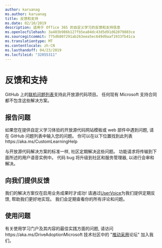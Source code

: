 ```yaml
---
author: karuanag
ms.author: karuanag
title: 反馈和支持
ms.date: 02/10/2019
description: 适用于 Office 365 的自定义学习的反馈和支持信息
ms.openlocfilehash: 3a403b986b127fb5ea84dc43d5d91d62079803ce
ms.sourcegitcommit: 775d6807291ab263eea5ec649d9aaf1933fb41ca
ms.translationtype: MT
ms.contentlocale: zh-CN
ms.lasthandoff: 04/23/2019
ms.locfileid: "32055311"
---
```

# <a name="feedback-and-support"></a>反馈和支持

GitHub 上的[联机问题列表](https://aka.ms/CustomLearningHelp)支持此开放源代码项目。 任何现有 Microsoft 支持合同都不包含这些解决方案。  

## <a name="report-issues"></a>报告问题

如果您在提供自定义学习体验的开放源代码网站模板或 web 部件中遇到问题, 请在 GitHub 问题列表中输入您的问题。  你可以在以下位置找到此列表https://aka.ms/CustomLearningHelp  

与开放源代码解决方案的标准一样, 社区定期解决这些问题。  功能请求将传输到下面所述的用户语音实例中。  代码 bug 将升级到社区和服务管理器, 以进行会审和解决。  

## <a name="provide-us-feedback"></a>向我们提供反馈

我们的解决方案仅在启用业务成果时才成功!  请通过[UserVoice](https://microsoftteams.uservoice.com/forums/913429-learning-solutions)为我们提供定期反馈, 帮助我们更好地实现。  我们会定期查看你的所有评论和问题。

## <a name="usage-questions"></a>使用问题

有关使用学习门户及其内容的最佳实践方面的问题, 请访问https://aka.ms/DriveAdoptionMicrosoft 技术社区中的 "[推动采用](https://aka.ms/DriveAdoption)论坛" 加入我们。 


